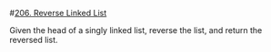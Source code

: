 #[206. Reverse Linked List](https://leetcode.com/problems/reverse-linked-list/description/)

Given the head of a singly linked list, reverse the list, and return the reversed list.